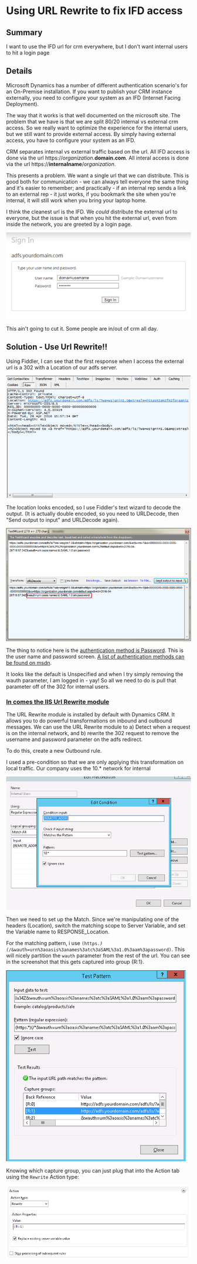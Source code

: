 # Using URL Rewrite to fix IFD access

## Summary

I want to use the IFD url for crm everywhere, but I don't want internal users to hit a login page

## Details 

Microsoft Dynamics has a number of different authentication scenario's for an On-Premise installation. If you want to publish your CRM instance externally, you need to configure your system as an IFD (Internet Facing Deployment). 

The way that it works is that well documented on the microsoft site. The problem that we have is that we are split 80/20 internal vs external crm access. So we really want to optimize the experience for the internal users, but we still want to provide external access. By simply having external access, you have to configure your system as an IFD. 

CRM separates internal vs external traffic based on the url. All IFD access is done via the url https://_organization_.**domain.com**. All interal access is done via the url https://**internalname**/_organization_. 

This presents a problem. We want a single url that we can distribute. This is good both for communication - we can always tell everyone the same thing and it's easier to remember; and practically - if an internal rep sends a link to an external rep - it just works, if you bookmark the site when you're internal, it will still work when you bring your laptop home. 

I think the cleanest url is the IFD. We *could* distribute the external url to everyone, but the issue is that when you hit the external url, even from inside the network, you are greeted by a login page. 

<img src='adfs-login-page.png' alt='ADFS Login Page' />

This ain't going to cut it. Some people are in/out of crm all day. 

## Solution - Use Url Rewrite!! 

Using Fiddler, I can see that the first response when I access the external url is a 302 with a Location of our adfs server. 

<img src='first-response-302.png' alt='First hit 302' />

The location looks encoded, so I use Fiddler's text wizard to decode the output. (It is actually double encoded, so you need to URLDecode, then "Send output to input" and URLDecode again). 

<img src='location-decoded.png' alt='Location Decoded' />

The thing to notice here is the [authentication method is Password](https://msdn.microsoft.com/en-us/library/ee895365.aspx#sectionSection2). This is the user name and password screen. [A list of authentication methods can be found on msdn](https://msdn.microsoft.com/en-us/library/system.identitymodel.tokens.samlauthenticationstatement.authenticationmethod(v=vs.110).aspx). 

It looks like the default is Unspecified and when I try simply removing the wauth parameter, I am logged in - yay! So all we need to do is pull that parameter off of the 302 for internal users. 

### [In comes the IIS Url Rewrite module](http://www.iis.net/downloads/microsoft/url-rewrite) 

The URL Rewrite module is installed by default with Dynamics CRM. It allows you to do powerful transformations on inbound and outbound messages. We can use the URL Rewrite module to a) Detect when a request is on the internal network, and b) rewrite the 302 request to remove the username and password parameter on the adfs redirect. 

To do this, create a new Outbound rule. 

I used a pre-condition so that we are only applying this transformation on local traffic. Our company uses the 10.* network for internal

<img src="pre-condition.png" alt="Pre-Condition" />

Then we need to set up the Match. Since we're manipulating one of the headers (Location), switch the matching scope to Server Variable, and set the Variable name to RESPONSE_Location. 

For the matching pattern, i use <code>(https.*)(/*&wauth=urn%3aoasis%3anames%3atc%3aSAML%3a1.0%3aam%3apassword)</code>. This will nicely partition the <code>wauth</code> parameter from the rest of the url. You can see in the screenshot that this gets captured into group {R:1}.
 
<img src="test-pattern.png" alt="Test Pattern" />

Knowing which capture group, you can just plug that into the Action tab using the <code>Rewrite</code> Action type: 

<img src="action.png" alt="Action" />